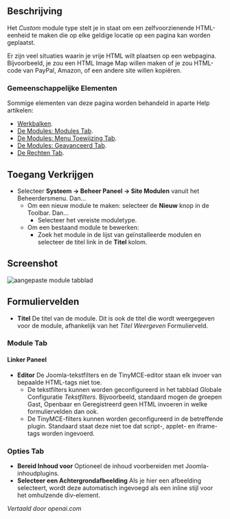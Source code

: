 <!-- Filename: Help4.x:Site_Modules:_Custom  / Display title: Modules: Aangepast -->

## Beschrijving

Het *Custom* module type stelt je in staat om een zelfvoorzienende HTML-eenheid te maken die op elke geldige locatie op een pagina kan worden geplaatst.

Er zijn veel situaties waarin je vrije HTML wilt plaatsen op een webpagina. Bijvoorbeeld, je zou een HTML Image Map willen maken of je zou HTML-code van PayPal, Amazon, of een andere site willen kopiëren.

### Gemeenschappelijke Elementen

Sommige elementen van deze pagina worden behandeld in aparte Help artikelen:

* [Werkbalken](jdocmanual?article=help/common-elements/toolbars).
* [De Modules: Modules Tab](jdocmanual?article=help/modules/modules-module-tab).
* [De Modules: Menu Toewijzing Tab](jdocmanual?article=help/modules/modules-menu-assignment-tab).
* [De Modules: Geavanceerd Tab](jdocmanual?article=help/modules/modules-advanced-tab).
* [De Rechten Tab](jdocmanual?article=help/common-elements/edit-permissions).

## Toegang Verkrijgen

- Selecteer **Systeem → Beheer Paneel → Site Modulen** vanuit het
  Beheerdersmenu. Dan...
  - Om een nieuw module te maken: selecteer de **Nieuw** knop in de Toolbar. Dan...
    - Selecteer het vereiste moduletype.
  - Om een bestaand module te bewerken:
    - Zoek het module in de lijst van geïnstalleerde modulen en selecteer de
      titel link in de **Titel** kolom.

## Screenshot

![aangepaste module tabblad](../../../nl/images/modules-site/modules-custom-module-tab.png)

## Formuliervelden

- **Titel** De titel van de module. Dit is ook de titel die wordt weergegeven
  voor de module, afhankelijk van het *Titel Weergeven* Formulierveld.

### Module Tab

#### Linker Paneel

- **Editor** De Joomla-tekstfilters en de TinyMCE-editor staan elk
  invoer van bepaalde HTML-tags niet toe.
  - De tekstfilters kunnen worden geconfigureerd in het tabblad Globale Configuratie
    *Tekstfilters*. Bijvoorbeeld, standaard mogen de groepen Gast, Openbaar en Geregistreerd
    geen HTML invoeren in welke formuliervelden dan ook.
  - De TinyMCE-filters kunnen worden geconfigureerd in de betreffende plugin. Standaard staat deze
    niet toe dat script-, applet- en iframe-tags worden ingevoerd.

### Opties Tab

- **Bereid Inhoud voor** Optioneel de inhoud voorbereiden met Joomla-inhoudplugins.
- **Selecteer een Achtergrondafbeelding** Als je hier een afbeelding selecteert, wordt deze
  automatisch ingevoegd als een inline stijl voor het omhulzende div-element.

*Vertaald door openai.com*

